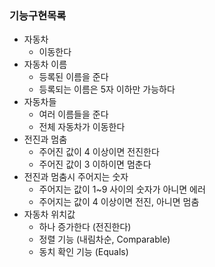 ### 기능구현목록
+ 자동차
  + 이동한다
+ 자동차 이름
  + 등록된 이름을 준다
  + 등록되는 이름은 5자 이하만 가능하다
+ 자동차들
  + 여러 이름들을 준다
  + 전체 자동차가 이동한다
+ 전진과 멈춤
  + 주어진 값이 4 이상이면 전진한다
  + 주어진 값이 3 이하이면 멈춘다
+ 전진과 멈춤시 주어지는 숫자
  + 주어지는 값이 1~9 사이의 숫자가 아니면 에러
  + 주어지는 값이 4 이상이면 전진, 아니면 멈춤
+ 자동차 위치값
  + 하나 증가한다 (전진한다)
  + 정렬 기능 (내림차순, Comparable)
  + 동치 확인 기능 (Equals)